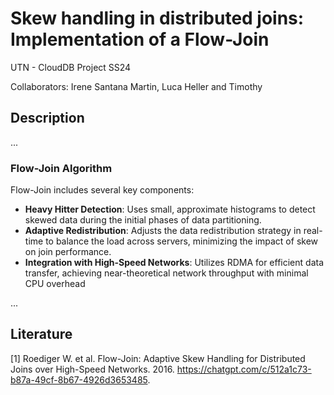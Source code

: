 # Skew handling in distributed joins: Implementation of a Flow-Join
UTN - CloudDB Project SS24

Collaborators: Irene Santana Martin, Luca Heller and Timothy

## Description
...

### Flow-Join Algorithm
Flow-Join includes several key components:

- **Heavy Hitter Detection**: Uses small, approximate histograms to detect skewed data during the initial phases of data partitioning.
- **Adaptive Redistribution**: Adjusts the data redistribution strategy in real-time to balance the load across servers, minimizing the impact of skew on join performance.
- **Integration with High-Speed Networks**: Utilizes RDMA for efficient data transfer, achieving near-theoretical network throughput with minimal CPU overhead

...

## Literature
[1] Roediger W. et al. Flow-Join: Adaptive Skew Handling for Distributed Joins over High-Speed Networks. 2016. https://chatgpt.com/c/512a1c73-b87a-49cf-8b67-4926d3653485.
